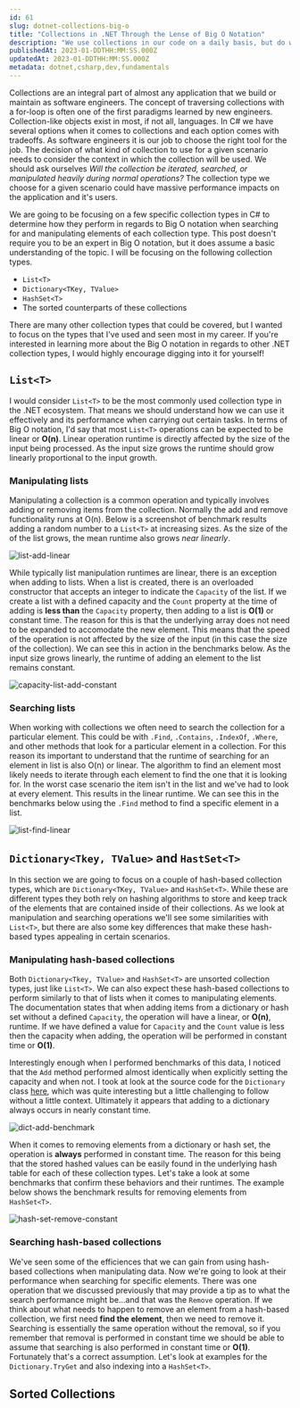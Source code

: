 ```yaml
---
id: 61
slug: dotnet-collections-big-o
title: "Collections in .NET Through the Lense of Big O Notation"
description: "We use collections in our code on a daily basis, but do we ever take a step back to think about how they perform in the context of common Big O Notation benchmarks? In this post, we'll examine the different collection types in .NET to see how there behaviors relate to well-known Big O notation functions. Let's dive in!"
publishedAt: 2023-01-DDTHH:MM:SS.000Z
updatedAt: 2023-01-DDTHH:MM:SS.000Z
metadata: dotnet,csharp,dev,fundamentals
---
```


Collections are an integral part of almost any application that we build or maintain as software engineers. The concept of traversing collections with a for-loop is often one of the first paradigms learned by new engineers. Collection-like objects exist in most, if not all, languages. In C# we have several options when it comes to collections and each option comes with tradeoffs. As software engineers it is our job to choose the right tool for the job. The decision of what kind of collection to use for a given scenario needs to consider the context in which the collection will be used. We should ask ourselves _Will the collection be iterated, searched, or manipulated heavily during normal operations?_ The collection type we choose for a given scenario could have massive performance impacts on the application and it's users.

We are going to be focusing on a few specific collection types in C# to determine how they perform in regards to Big O notation when searching for and manipulating elements of each collection type. This post doesn't require you to be an expert in Big O notation, but it does assume a basic understanding of the topic. I will be focusing on the following collection types.

- `List<T>`
- `Dictionary<TKey, TValue>`
- `HashSet<T>`
- The sorted counterparts of these collections

There are many other collection types that could be covered, but I wanted to focus on the types that I've used and seen most in my career. If you're interested in learning more about the Big O notation in regards to other .NET collection types, I would highly encourage digging into it for yourself!

## `List<T>`

I would consider `List<T>` to be the most commonly used collection type in the .NET ecosystem. That means we should understand how we can use it effectively and its performance when carrying out certain tasks. In terms of Big O notation, I'd say that most `List<T>` operations can be expected to be linear or **O(n)**. Linear operation runtime is directly affected by the size of the input being processed. As the input size grows the runtime should grow linearly proportional to the input growth.

### Manipulating lists

Manipulating a collection is a common operation and typically involves adding or removing items from the collection. Normally the add and remove functionality runs at O(n). Below is a screenshot of benchmark results adding a random number to a `List<T>` at increasing sizes. As the size of the of the list grows, the mean runtime also grows _near linearly_.

![list-add-linear](https://res.cloudinary.com/aaron-bos/image/upload/v1673574244/list-add-linear_a5kyly.png)

While typically list manipulation runtimes are linear, there is an exception when adding to lists. When a list is created, there is an overloaded constructor that accepts an integer to indicate the `Capacity` of the list. If we create a list with a defined capacity and the `Count` property at the time of adding is **less than** the `Capacity` property, then adding to a list is **O(1)** or constant time. The reason for this is that the underlying array does not need to be expanded to accomodate the new element. This means that the speed of the operation is not affected by the size of the input (in this case the size of the collection). We can see this in action in the benchmarks below. As the input size grows linearly, the runtime of adding an element to the list remains constant.

![capacity-list-add-constant](https://res.cloudinary.com/aaron-bos/image/upload/v1673574477/capacity-list-add-constant_h7wsya.png)

### Searching lists

When working with collections we often need to search the collection for a particular element. This could be with `.Find`, `.Contains`, `.IndexOf`, `.Where`, and other methods that look for a particular element in a collection. For this reason its important to understand that the runtime of searching for an element in list is also O(n) or linear. The algorithm to find an element most likely needs to iterate through each element to find the one that it is looking for. In the worst case scenario the item isn't in the list and we've had to look at every element. This results in the linear runtime. We can see this in the benchmarks below using the `.Find` method to find a specific element in a list.

![list-find-linear](https://res.cloudinary.com/aaron-bos/image/upload/v1673574868/list-find-linear_vtswgr.png)

## `Dictionary<Tkey, TValue>` and `HastSet<T>`

In this section we are going to focus on a couple of hash-based collection types, which are `Dictionary<TKey, TValue>` and `HashSet<T>`. While these are different types they both rely on hashing algorithms to store and keep track of the elements that are contained inside of their collections. As we look at manipulation and searching operations we'll see some similarities with `List<T>`, but there are also some key differences that make these hash-based types appealing in certain scenarios.

### Manipulating hash-based collections

Both `Dictionary<Tkey, TValue>` and `HashSet<T>` are unsorted collection types, just like `List<T>`. We can also expect these hash-based collections to perform similarly to that of lists when it comes to manipulating elements. The documentation states that when adding items from a dictionary or hash set without a defined `Capacity`, the operation will have a linear, or **O(n)**, runtime. If we have defined a value for `Capacity` and the `Count` value is less then the capacity when adding, the operation will be performed in constant time or **O(1)**.

Interestingly enough when I performed benchmarks of this data, I noticed that the `Add` method performed almost identically when explicitly setting the capacity and when not. I took at look at the source code for the `Dictionary` class [here](https://github.com/dotnet/runtime/blob/6aaaaaa5c7b1160a237bb381074e707c3ea1e9b4/src/libraries/System.Private.CoreLib/src/System/Collections/Generic/Dictionary.cs#L473), which was quite interesting but a little challenging to follow without a little context. Ultimately it appears that adding to a dictionary always occurs in nearly constant time.

![dict-add-benchmark](https://res.cloudinary.com/aaron-bos/image/upload/v1673574868/dict-add-benchmark_eurauo.png)

When it comes to removing elements from a dictionary or hash set, the operation is **always** performed in constant time. The reason for this being that the stored hashed values can be easily found in the underlying hash table for each of these collection types. Let's take a look at some benchmarks that confirm these behaviors and their runtimes. The example below shows the benchmark results for removing elements from `HashSet<T>`.

![hash-set-remove-constant](https://res.cloudinary.com/aaron-bos/image/upload/v1673575775/hash-set-remove-constant_pqew6h.png)

### Searching hash-based collections

We've seen some of the efficiences that we can gain from using hash-based collections when manipulating data. Now we're going to look at their performance when searching for specific elements. There was one operation that we discussed previously that may provide a tip as to what the search performance might be...and that was the `Remove` operation. If we think about what needs to happen to remove an element from a hash-based collection, we first need **find the element**, then we need to remove it. Searching is essentially the same operation without the removal, so if you remember that removal is performed in constant time we should be able to assume that searching is also performed in constant time or **O(1)**. Fortunately that's a correct assumption. Let's look at examples for the `Dictionary.TryGet` and also indexing into a `HashSet<T>`.

## Sorted Collections
